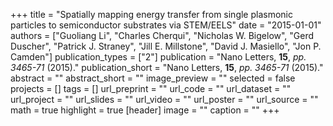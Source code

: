 +++
title = "Spatially mapping energy transfer from single plasmonic particles to semiconductor substrates via STEM/EELS"
date = "2015-01-01"
authors = ["Guoliang Li", "Charles Cherqui", "Nicholas W. Bigelow", "Gerd Duscher", "Patrick J. Straney", "Jill E. Millstone", "David J. Masiello", "Jon P. Camden"]
publication_types = ["2"]
publication = "Nano Letters, **15**, _pp. 3465-71_ (2015)."
publication_short = "Nano Letters, **15**, _pp. 3465-71_ (2015)."
abstract = ""
abstract_short = ""
image_preview = ""
selected = false
projects = []
tags = []
url_preprint = ""
url_code = ""
url_dataset = ""
url_project = ""
url_slides = ""
url_video = ""
url_poster = ""
url_source = ""
math = true
highlight = true
[header]
image = ""
caption = ""
+++
